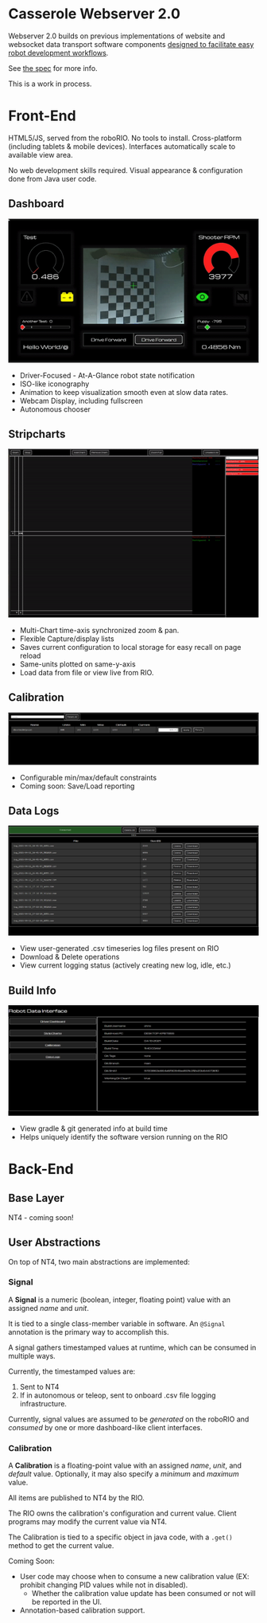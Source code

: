 # Casserole Webserver 2.0

Webserver 2.0 builds on previous implementations of website and websocket data transport software components [designed to facilitate easy robot development workflows](https://trickingrockstothink.com/blog_posts/2020/05/05/data_acq.html).

See [the spec](spec.md) for more info.

This is a work in process.

# Front-End

HTML5/JS, served from the roboRIO. No tools to install. Cross-platform (including tablets & mobile devices). Interfaces automatically scale to available view area.

No web development skills required. Visual appearance & configuration done from Java user code.

## Dashboard

![Super cool dashboard demo](doc/dashboard.gif)

* Driver-Focused - At-A-Glance robot state notification
* ISO-like iconography
* Animation to keep visualization smooth even at slow data rates.
* Webcam Display, including fullscreen
* Autonomous chooser

## Stripcharts

![Super cool stripcharts demo](doc/stripcharts.gif)

 * Multi-Chart time-axis synchronized zoom & pan.
 * Flexible Capture/display lists
 * Saves current configuration to local storage for easy recall on page reload
 * Same-units plotted on same-y-axis
 * Load data from file or view live from RIO.

## Calibration

![Super cool calibrations demo](doc/calibrations.gif)

 * Configurable min/max/default constraints
 * Coming soon: Save/Load reporting

## Data Logs

![Super cool log files demo](doc/logfiles.png)

 * View user-generated .csv timeseries log files present on RIO
 * Download & Delete operations
 * View current logging status (actively creating new log, idle, etc.)

## Build Info

![Super cool build info demo](doc/buildinfo.png)

* View gradle & git generated info at build time
* Helps uniquely identify the software version running on the RIO


# Back-End

## Base Layer

NT4 - coming soon!

## User Abstractions

On top of NT4, two main abstractions are implemented:

### Signal

A **Signal** is a numeric (boolean, integer, floating point) value with an assigned _name_ and _unit_. 

It is tied to a single class-member variable in software. An `@Signal` annotation is the primary way to accomplish this.

A signal gathers timestamped values at runtime, which can be consumed in multiple ways.

Currently, the timestamped values are:

1) Sent to NT4
2) If in autonomous or teleop, sent to onboard .csv file logging infrastructure.

Currently, signal values are assumed to be _generated_ on the roboRIO and _consumed_ by one or more dashboard-like client interfaces. 

### Calibration

A **Calibration** is a floating-point value with an assigned _name_, _unit_, and _default_ value. Optionally, it may also specify a _minimum_ and _maximum_ value.

All items are published to NT4 by the RIO.

The RIO owns the calibration's configuration and current value. Client programs may modify the current value via NT4. 

The Calibration is tied to a specific object in java code, with a `.get()` method to get the current value.

Coming Soon: 

 * User code may choose when to consume a new calibration value (EX: prohibit changing PID values while not in disabled).
    *  Whether the calibration value update has been consumed or not will be reported in the UI.
 * Annotation-based calibration support.

